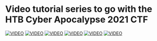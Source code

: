 # Video tutorial series to go with the HTB Cyber Apocalypse 2021 CTF
[![VIDEO](https://img.youtube.com/vi/f0PEr6I27To/0.jpg)](https://youtu.be/f0PEr6I27To "HackTheBox Cyber Apocalypse 2021: Forensics")
[![VIDEO](https://img.youtube.com/vi/3hP158TJk84/0.jpg)](https://youtu.be/3hP158TJk84 "HackTheBox Cyber Apocalypse 2021: Misc")
[![VIDEO](https://img.youtube.com/vi/Wku6uEOAGIc/0.jpg)](https://youtu.be/Wku6uEOAGIc "HackTheBox Cyber Apocalypse 2021: Crypto")
[![VIDEO](https://img.youtube.com/vi/vqR4i730soY/0.jpg)](https://youtu.be/vqR4i730soY "HackTheBox Cyber Apocalypse 2021: Web")
[![VIDEO](https://img.youtube.com/vi/z4lgNNaCH3s/0.jpg)](https://youtu.be/z4lgNNaCH3s "HackTheBox Cyber Apocalypse 2021: Reversing")
[![VIDEO](https://img.youtube.com/vi/6DRuT1JBmBE/0.jpg)](https://youtu.be/6DRuT1JBmBE "HackTheBox Cyber Apocalypse 2021: Pwn")